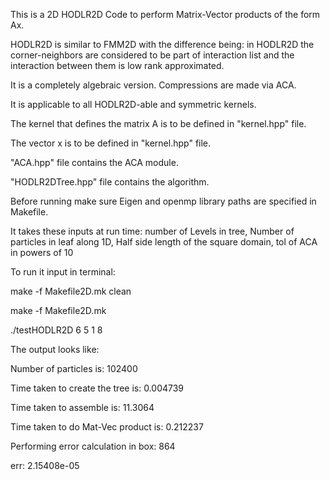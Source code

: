 This is a 2D HODLR2D Code to perform Matrix-Vector products of the form Ax.

HODLR2D is similar to FMM2D with the difference being: in HODLR2D the corner-neighbors
are considered to be part of interaction list and the interaction between them is low rank approximated.

It is a completely algebraic version. Compressions are made via ACA.

It is applicable to all HODLR2D-able and symmetric kernels.

The kernel that defines the matrix A is to be defined in "kernel.hpp" file.

The vector x is to be defined in  "kernel.hpp" file.

"ACA.hpp" file contains the ACA module.

"HODLR2DTree.hpp" file contains the algorithm.

Before running make sure Eigen and openmp library paths are specified in Makefile.

It takes these inputs at run time: number of Levels in tree, Number of particles in leaf along 1D, Half side length of the square domain, tol of ACA in powers of 10

To run it input in terminal:

make -f Makefile2D.mk clean

make -f Makefile2D.mk

./testHODLR2D 6 5 1 8

The output looks like:

Number of particles is: 102400

Time taken to create the tree is: 0.004739

Time taken to assemble is: 11.3064

Time taken to do Mat-Vec product is: 0.212237

Performing error calculation in box: 864

err: 2.15408e-05

